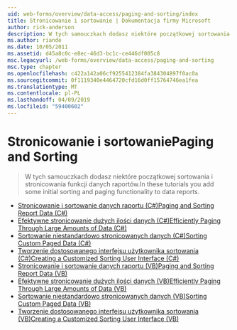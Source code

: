 ```yaml
---
uid: web-forms/overview/data-access/paging-and-sorting/index
title: Stronicowanie i sortowanie | Dokumentacja firmy Microsoft
author: rick-anderson
description: W tych samouczkach dodasz niektóre początkowej sortowania i stronicowania funkcji danych raportów.
ms.author: riande
ms.date: 10/05/2011
ms.assetid: d45a8c0c-e8ec-46d3-bc1c-ce446df005c8
msc.legacyurl: /web-forms/overview/data-access/paging-and-sorting
msc.type: chapter
ms.openlocfilehash: c422a142a06cf9255412384fa384304897f0ac0a
ms.sourcegitcommit: 0f1119340e4464720cfd16d0ff15764746ea1fea
ms.translationtype: MT
ms.contentlocale: pl-PL
ms.lasthandoff: 04/09/2019
ms.locfileid: "59400602"
---
```

# <a name="paging-and-sorting"></a><span data-ttu-id="d561c-103">Stronicowanie i sortowanie</span><span class="sxs-lookup"><span data-stu-id="d561c-103">Paging and Sorting</span></span>

> <span data-ttu-id="d561c-104">W tych samouczkach dodasz niektóre początkowej sortowania i stronicowania funkcji danych raportów.</span><span class="sxs-lookup"><span data-stu-id="d561c-104">In these tutorials you add some initial sorting and paging functionality to data reports.</span></span>


- [<span data-ttu-id="d561c-105">Stronicowanie i sortowanie danych raportu (C#)</span><span class="sxs-lookup"><span data-stu-id="d561c-105">Paging and Sorting Report Data (C#)</span></span>](paging-and-sorting-report-data-cs.md)
- [<span data-ttu-id="d561c-106">Efektywne stronicowanie dużych ilości danych (C#)</span><span class="sxs-lookup"><span data-stu-id="d561c-106">Efficiently Paging Through Large Amounts of Data (C#)</span></span>](efficiently-paging-through-large-amounts-of-data-cs.md)
- [<span data-ttu-id="d561c-107">Sortowanie niestandardowo stronicowanych danych (C#)</span><span class="sxs-lookup"><span data-stu-id="d561c-107">Sorting Custom Paged Data (C#)</span></span>](sorting-custom-paged-data-cs.md)
- [<span data-ttu-id="d561c-108">Tworzenie dostosowanego interfejsu użytkownika sortowania (C#)</span><span class="sxs-lookup"><span data-stu-id="d561c-108">Creating a Customized Sorting User Interface (C#)</span></span>](creating-a-customized-sorting-user-interface-cs.md)
- [<span data-ttu-id="d561c-109">Stronicowanie i sortowanie danych raportu (VB)</span><span class="sxs-lookup"><span data-stu-id="d561c-109">Paging and Sorting Report Data (VB)</span></span>](paging-and-sorting-report-data-vb.md)
- [<span data-ttu-id="d561c-110">Efektywne stronicowanie dużych ilości danych (VB)</span><span class="sxs-lookup"><span data-stu-id="d561c-110">Efficiently Paging Through Large Amounts of Data (VB)</span></span>](efficiently-paging-through-large-amounts-of-data-vb.md)
- [<span data-ttu-id="d561c-111">Sortowanie niestandardowo stronicowanych danych (VB)</span><span class="sxs-lookup"><span data-stu-id="d561c-111">Sorting Custom Paged Data (VB)</span></span>](sorting-custom-paged-data-vb.md)
- [<span data-ttu-id="d561c-112">Tworzenie dostosowanego interfejsu użytkownika sortowania (VB)</span><span class="sxs-lookup"><span data-stu-id="d561c-112">Creating a Customized Sorting User Interface (VB)</span></span>](creating-a-customized-sorting-user-interface-vb.md)
